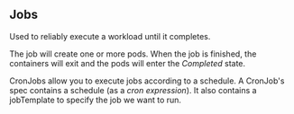 ## Jobs
Used to reliably execute a workload until it completes.

The job will create one or more pods. When the job is finished, the containers will exit and the pods will enter the *Completed* state.

CronJobs allow you to execute jobs according to a schedule.
A CronJob's spec contains a schedule (as a *cron expression*). It also contains a jobTemplate to specify the job we want to run.
